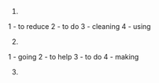 1.
1 - to reduce
2 - to do
3 - cleaning
4 - using

2.
1 - going
2 - to help
3 - to do
4 - making

3.
